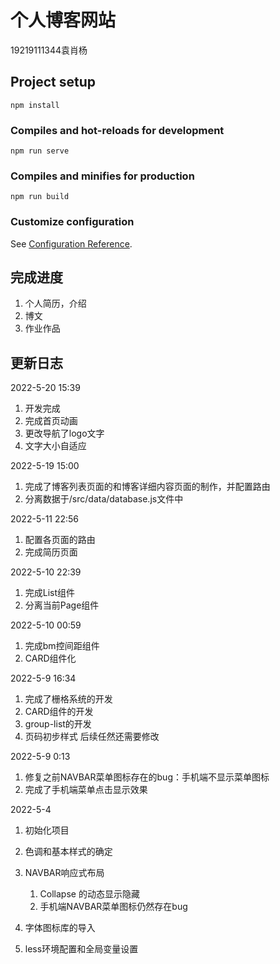 # 个人博客网站



19219111344袁肖杨



## Project setup
```
npm install
```

### Compiles and hot-reloads for development
```
npm run serve
```

### Compiles and minifies for production
```
npm run build
```

### Customize configuration
See [Configuration Reference](https://cli.vuejs.org/config/).



## 完成进度

1.   个人简历，介绍
2.   博文
3.   作业作品



## 更新日志

2022-5-20 15:39

1.   开发完成
2.   完成首页动画
3.   更改导航了logo文字
4.   文字大小自适应



2022-5-19 15:00

1.   完成了博客列表页面的和博客详细内容页面的制作，并配置路由
2.   分离数据于/src/data/database.js文件中



2022-5-11 22:56

1.   配置各页面的路由
2.   完成简历页面



2022-5-10 22:39

1.   完成List组件
2.   分离当前Page组件



2022-5-10 00:59

1.   完成bm控间距组件
2.   CARD组件化



2022-5-9 16:34

1.   完成了栅格系统的开发
2.   CARD组件的开发
3.   group-list的开发
4.   页码初步样式 后续任然还需要修改



2022-5-9 0:13

1.   修复之前NAVBAR菜单图标存在的bug：手机端不显示菜单图标
2.   完成了手机端菜单点击显示效果



2022-5-4

1.   初始化项目

2.   色调和基本样式的确定

3.   NAVBAR响应式布局

     1.   Collapse 的动态显示隐藏
     2.   手机端NAVBAR菜单图标仍然存在bug

4.   字体图标库的导入

5.   less环境配置和全局变量设置

     
